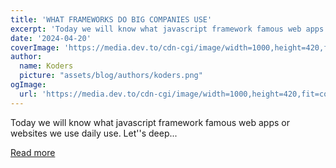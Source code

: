 ```yaml
---
title: 'WHAT FRAMEWORKS DO BIG COMPANIES USE'
excerpt: 'Today we will know what javascript framework famous web apps or websites we use daily use. Let''s deep...'
date: '2024-04-20'
coverImage: 'https://media.dev.to/cdn-cgi/image/width=1000,height=420,fit=cover,gravity=auto,format=auto/https%3A%2F%2Fdev-to-uploads.s3.amazonaws.com%2Fuploads%2Farticles%2Fy2wcppdcipyv0u9fle92.png'
author:
  name: Koders
  picture: "assets/blog/authors/koders.png"
ogImage:
  url: 'https://media.dev.to/cdn-cgi/image/width=1000,height=420,fit=cover,gravity=auto,format=auto/https%3A%2F%2Fdev-to-uploads.s3.amazonaws.com%2Fuploads%2Farticles%2Fy2wcppdcipyv0u9fle92.png'
---
```


Today we will know what javascript framework famous web apps or websites we use daily use. Let''s deep...

[Read more](https://dev.to/mince/what-frameworks-do-big-companies-use-2f34)
